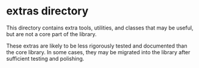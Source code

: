 # extras directory

This directory contains extra tools, utilities, and classes that may be useful, but are not a core part of the library.

These extras are likely to be less rigorously tested and documented than the core library. In some cases, they may be migrated into the library after sufficient testing and polishing.